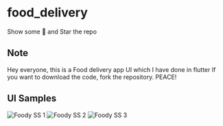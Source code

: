# food_delivery

Show some 💖 and Star the repo

## Note

Hey everyone, this is a Food delivery app UI which I have done in flutter
If you want to download the code, fork the repository. PEACE!

## UI Samples

![Foody SS 1](https://user-images.githubusercontent.com/47925737/180826138-cb982dd6-1c49-48a9-9d6a-7b94c00058b6.jpeg) 
![Foody SS 2](https://user-images.githubusercontent.com/47925737/180826145-158fd637-4173-4b21-b1ec-5bba914ff4dd.jpeg)
![Foody SS 3](https://user-images.githubusercontent.com/47925737/180826149-623fe58a-2527-4476-bc43-ef22f687e9da.jpeg)

